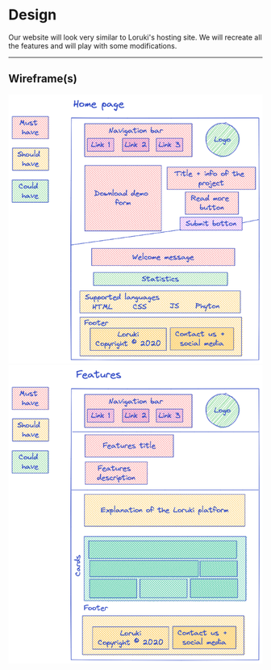 # Design

Our website will look very similar to Loruki's hosting site. We will recreate
all the features and will play with some modifications.

---

## Wireframe(s)

![wireframe](../pictures/Design.png)
![wireframe](../pictures/features-design.png)
